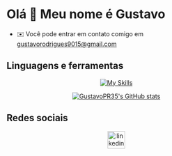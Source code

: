 # Olá 👋 Meu nome é Gustavo

* ✉️  Você pode entrar em contato comigo em [gustavorodrigues9015@gmail.com](mailto:gustavorodrigues9015@gmail.com)

## Linguagens e ferramentas
<div align=center>

[![My Skills](https://skillicons.dev/icons?i=html,css,js,react,nodejs,express,java,spring,c,python,postgresql,mysql,azure,docker)](https://skillicons.dev)

[![GustavoPR35's GitHub stats](https://github-readme-stats.vercel.app/api/top-langs?username=GustavoPR35&locale=en&layout=compact&custom_title=Linguagens%20mais%20usadas&card_width=300&langs_count=5&theme=tokyonight&hide_border=false&order=2)](https://github.com/anuraghazra/github-readme-stats)

</div>

## Redes sociais
<div align=center>
    <a href="https://www.linkedin.com/in/gustavo-pereira-rodrigues-6aab20370" target="_blank">
        <img src="https://raw.githubusercontent.com/maurodesouza/profile-readme-generator/master/src/assets/icons/social/linkedin/default.svg" width="40" alt="linkedin"/>
    </a>
</div>
